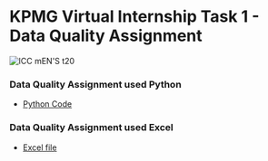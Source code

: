 # KPMG Virtual Internship Task 1 - Data Quality Assignment
![ICC mEN'S t20](https://github.com/yogeshkasar778/KPMG_Virtual_Internship-Task_1/assets/118357991/5931d225-3e1d-48af-af49-d1ea7a1b6ec5)

### Data Quality Assignment used Python
- [Python Code ](https://github.com/yogeshkasar778/KPMG_Virtual_Internship-Task_1/blob/main/KPMG%20TASK-1.ipynb)

### Data Quality Assignment used Excel
- [Excel file](https://github.com/yogeshkasar778/KPMG_Virtual_Internship-Task_1/blob/main/KPMG%20TASK-1.ipynb)
